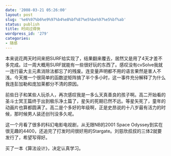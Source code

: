 ```yaml
---
date: '2008-03-21 05:26:00'
layout: post
slug: '%e6%97%b6%e9%97%b4%e8%bf%87%e5%be%97%e5%bf%ab'
status: publish
title: 时间过得快
wordpress_id: '279'
categories:
- 随感
---
```


本来说花两天时间来把SURF给实现了，结果翻来覆去，居然又是用了4天才差不多完成。过一周大概用SURF就能有一些很好玩的东西了。感叹没有cvSolve我就一连行最大主元素消除法都忘了的残废。连变量声明都不用的语言果然是害人不浅。今天推一个很简单的函数逆矩阵搞了半个多小时，这一事件充分解释了为什么我连彭加勒和庞加莱都分不清的原因。


前些日子和某些人玩杀人，再次感叹我是一多么天真善良的孩子啊。高二开始看的圣斗士冥王篇终于出到极乐净土篇了，星矢的死期已然不远。等星矢死了，童年的动画片也算都圆满了。高二是个多好的年级啊，正是史昂说的十八岁最有活力的时候，那时候男人装还创刊没多久呢。


这一个月看了很多的科幻电影电视剧，从无限NB的2001 Space Odyssey到实在很无趣的4400，还追完了打发时间很好用的Stargate。刘慈欣叔叔的三体2就要发行了，希望写得好。


买了一本《算法设计》，决定认真学习。
